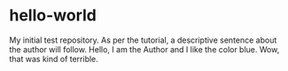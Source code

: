 # hello-world
My initial test repository.
As per the tutorial, a descriptive sentence about the author will follow.
Hello, I am the Author and I like the color blue. Wow, that was kind of terrible.

